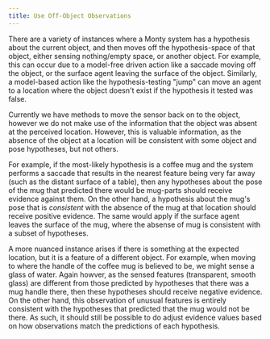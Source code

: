 ```yaml
---
title: Use Off-Object Observations
---
```


There are a variety of instances where a Monty system has a hypothesis about the current object, and then moves off the hypothesis-space of that object, either sensing nothing/empty space, or another object. For example, this can occur due to a model-free driven action like a saccade moving off the object, or the surface agent leaving the surface of the object. Similarly, a model-based action like the hypothesis-testing "jump" can move an agent to a location where the object doesn't exist if the hypothesis it tested was false.

Currently we have methods to move the sensor back on to the object, however we do not make use of the information that the object was absent at the perceived location. However, this is valuable information, as the absence of the object at a location will be consistent with some object and pose hypotheses, but not others.

For example, if the most-likely hypothesis is a coffee mug and the system performs a saccade that results in the nearest feature being very far away (such as the distant surface of a table), then any hypotheses about the pose of the mug that predicted there would be mug-parts should receive evidence against them. On the other hand, a hypothesis about the mug's pose that is *consistent* with the absence of the mug at that location should receive positive evidence. The same would apply if the surface agent leaves the surface of the mug, where the absense of mug is consistent with a subset of hypotheses.

A more nuanced instance arises if there is something at the expected location, but it is a feature of a different object. For example, when moving to where the handle of the coffee mug is believed to be, we might sense a glass of water. Again howver, as the sensed features (transparent, smooth glass) are different from those predicted by hypotheses that there was a mug handle there, then these hypotheses should receive negative evidence. On the other hand, this observation of unusual features is entirely consistent with the hypotheses that predicted that the mug would not be there. As such, it should still be possible to do adjust evidence values based on how observations match the predictions of each hypothesis.